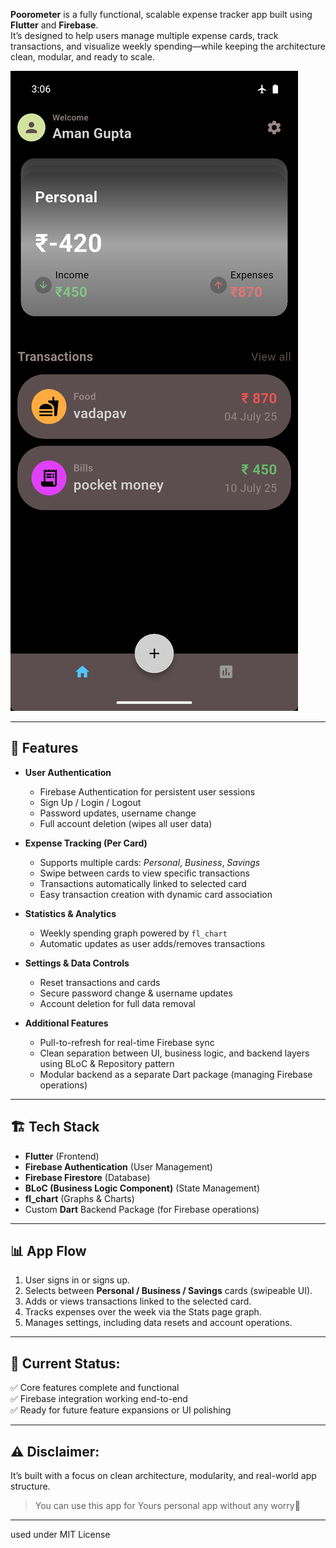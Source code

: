 **Poorometer** is a fully functional, scalable expense tracker app built using **Flutter** and **Firebase**.  
It’s designed to help users manage multiple expense cards, track transactions, and visualize weekly spending—while keeping the architecture clean, modular, and ready to scale.

![Home](home_src.png)

---

## 🚀 Features

- **User Authentication**  
  - Firebase Authentication for persistent user sessions  
  - Sign Up / Login / Logout  
  - Password updates, username change  
  - Full account deletion (wipes all user data)

- **Expense Tracking (Per Card)**  
  - Supports multiple cards: *Personal*, *Business*, *Savings*  
  - Swipe between cards to view specific transactions  
  - Transactions automatically linked to selected card  
  - Easy transaction creation with dynamic card association

- **Statistics & Analytics**  
  - Weekly spending graph powered by `fl_chart`  
  - Automatic updates as user adds/removes transactions  

- **Settings & Data Controls**  
  - Reset transactions and cards  
  - Secure password change & username updates  
  - Account deletion for full data removal

- **Additional Features**  
  - Pull-to-refresh for real-time Firebase sync  
  - Clean separation between UI, business logic, and backend layers using BLoC & Repository pattern  
  - Modular backend as a separate Dart package (managing Firebase operations)

---

## 🏗️ Tech Stack

- **Flutter** (Frontend)
- **Firebase Authentication** (User Management)
- **Firebase Firestore** (Database)
- **BLoC (Business Logic Component)** (State Management)
- **fl_chart** (Graphs & Charts)
- Custom **Dart** Backend Package (for Firebase operations)

---

## 📊 App Flow

1. User signs in or signs up.
2. Selects between **Personal / Business / Savings** cards (swipeable UI).
3. Adds or views transactions linked to the selected card.
4. Tracks expenses over the week via the Stats page graph.
5. Manages settings, including data resets and account operations.

---

## 🎯 Current Status:  
✅ Core features complete and functional  
✅ Firebase integration working end-to-end  
✅ Ready for future feature expansions or UI polishing

---

## ⚠️ Disclaimer:
It’s built with a focus on clean architecture, modularity, and real-world app structure.
> You can use this app for Yours personal app without any worry🥰

---

used under MIT License
